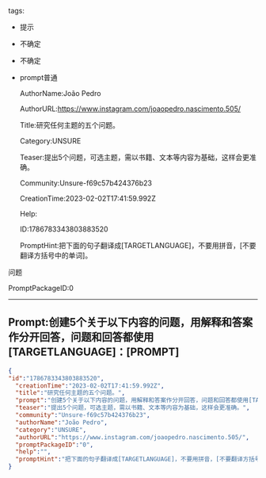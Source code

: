   tags: 
- 提示
- 不确定
- 不确定
- prompt普通

  AuthorName:João Pedro

  AuthorURL:https://www.instagram.com/joaopedro.nascimento.505/

  Title:研究任何主题的五个问题。

  Category:UNSURE

  Teaser:提出5个问题，可选主题，需以书籍、文本等内容为基础，这样会更准确。

  Community:Unsure-f69c57b424376b23

  CreationTime:2023-02-02T17:41:59.992Z

  Help:

  ID:1786783343803883520

  PromptHint:把下面的句子翻译成[TARGETLANGUAGE]，不要用拼音，[不要翻译方括号中的单词]。

问题

  PromptPackageID:0

  ---

  ## Prompt:创建5个关于以下内容的问题，用解释和答案作分开回答，问题和回答都使用[TARGETLANGUAGE]：[PROMPT]

  ```json
  {
  "id":"1786783343803883520",
    "creationTime":"2023-02-02T17:41:59.992Z",
    "title":"研究任何主题的五个问题。",
    "prompt":"创建5个关于以下内容的问题，用解释和答案作分开回答，问题和回答都使用[TARGETLANGUAGE]：[PROMPT]",
    "teaser":"提出5个问题，可选主题，需以书籍、文本等内容为基础，这样会更准确。",
    "community":"Unsure-f69c57b424376b23",
    "authorName":"João Pedro",
    "category":"UNSURE",
    "authorURL":"https://www.instagram.com/joaopedro.nascimento.505/",
    "promptPackageID":"0",
    "help":"",
    "promptHint":"把下面的句子翻译成[TARGETLANGUAGE]，不要用拼音，[不要翻译方括号中的单词]。\n\n问题"
  }
  ```
